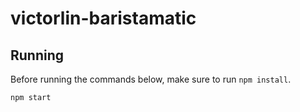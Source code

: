 # victorlin-baristamatic


## Running

Before running the commands below, make sure to run `npm install`.

```bash
npm start
```
